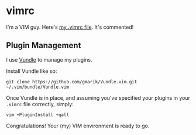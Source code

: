 # vimrc

I'm a VIM guy. Here's [my .vimrc file](https://github.com/ajpierce/vimrc/blob/master/.vimrc).
It's commented!

## Plugin Management

I use [Vundle](https://github.com/gmarik/Vundle.vim) to manage my plugins.

Install Vundle like so:

    git clone https://github.com/gmarik/Vundle.vim.git ~/.vim/bundle/Vundle.vim

Once Vundle is in place, and assuming you've specified your plugins in your
`.vimrc` file correctly, simply:

    vim +PluginInstall +qall

Congratulations! Your (my) VIM environment is ready to go.
